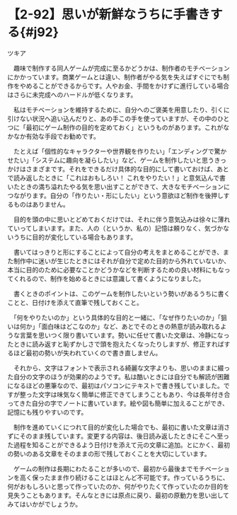 # 【2-92】思いが新鮮なうちに手書きする{#j92}

<div class="author">ツキア</div>

　趣味で制作する同人ゲームが完成に至るかどうかは、制作者のモチベーションにかかっています。商業ゲームとは違い、制作者がやる気を失えばすぐにでも制作をやめることができるからです。人やお金、手間をかけずに進行している場合はさらに未完成へのハードルが低くなります。

　私はモチベーションを維持するために、自分へのご褒美を用意したり、引くに引けない状況へ追い込んだりと、あの手この手を使っていますが、その中のひとつに「最初にゲーム制作の目的を定めておく」というものがあります。これがなかなか有効な手段でお勧めです。

　たとえば「個性的なキャラクターや世界観を作りたい」「エンディングで驚かせたい」「システムに趣向を凝らしたい」など、ゲームを制作したいと思うきっかけはさまざまです。それをできるだけ具体的な目的にして書いておけば、あとで読み返したときに「これはおもしろい！ これをやりたい！」と意気込んで書いたときの満ち溢れたやる気を思い出すことができて、大きなモチベーションにつながります。自分の「作りたい・形にしたい」という意欲ほど制作を後押しするものはありません。

　目的を頭の中に思いとどめておくだけでは、それに伴う意気込みは徐々に薄れていってしまいます。また、人の（というか、私の）記憶は頼りなく、気づかないうちに目的が変化している場合もあります。

　書いてはっきりと形にすることによって自分の考えをまとめることができ、また制作中に迷いが生じたときにはそれが自分で定めた目的から外れていないか、本当に目的のために必要なことかどうかなどを判断するための良い材料にもなってくれるので、制作を始めるときには意識して書くようになりました。

　書くときのポイントは、このゲームを制作したいという勢いがあるうちに書くことと、日付けを添えて直筆で残しておくこと。

　「何をやりたいのか」という具体的な目的と一緒に、「なぜ作りたいのか」「狙いは何か」「面白味はどこなのか」など、あとでそのときの熱意が読み取れるような言葉を思いつく限り書いています。勢いに任せて書いた文章は、冷静になったときに読み返すと恥ずかしさで頭を抱えたくなったりしますが、修正すればするほど最初の勢いが失われていくので書き直しません。

　それから、文字はフォントで表示される綺麗な文字よりも、思いのままに綴った自分の文字のほうが効果的のようです。私は酷いときには自分でも解読が困難になるほどの悪筆なので、最初はパソコンにテキストで書き残していました。ですが整った文字は味気なく簡単に修正できてしまうこともあり、今は長年付き合ってきた自分の字でノートに書いています。絵や図も簡単に加えることができ、記憶にも残りやすいのです。

　制作を進めていくにつれて目的が変化した場合でも、最初に書いた文章は消さずにそのまま残しています。変更する内容は、後日読み返したときにそこへ至った過程を知ることができるよう日付けを添えて元の文章に追加。とにかく、最初の勢いのある文章をそのままの形で残しておくことを大切にしています。

　ゲームの制作は長期にわたることが多いので、最初から最後までモチベーションを高く保ったまま作り続けることはほとんど不可能です。作っているうちに、何がおもしろいと思って作っていたのか、何がやりたくて作っていたのか目的を見失うこともあります。そんなときには原点に戻り、最初の原動力を思い出してみてはいかがでしょうか。

